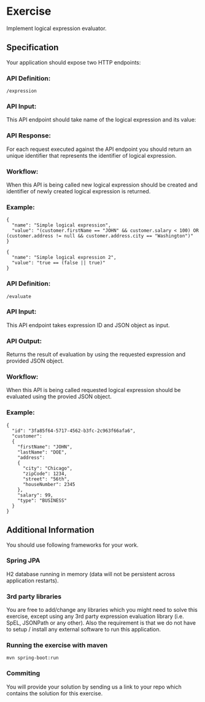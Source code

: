 # Exercise

Implement logical expression evaluator.

## Specification
Your application should expose two HTTP endpoints:

### API Definition: 

```
/expression
```

### API Input:

This API endpoint should take name of the logical expression and its value:

### API Response:

For each request executed against the API endpoint you should return an unique identifier that represents the identifier of logical expression.

### Workflow:

When this API is being called new logical expression should be created and identifier of newly created logical expression is returned.

### Example:

```
{
  "name": "Simple logical expression",
  "value": "(customer.firstName == "JOHN" && customer.salary < 100) OR (customer.address != null && customer.address.city == "Washington")"
}
```

```
{
  "name": "Simple logical expression 2",
  "value": "true == (false || true)"
}
```

### API Definition: 

```
/evaluate
```

### API Input:

This API endpoint takes expression ID and JSON object as input.

### API Output:

Returns the result of evaluation by using the requested expression and provided JSON object.

### Workflow:

When this API is being called requested logical expression should be evaluated using the provied JSON object.

### Example:

```
{
  "id": "3fa85f64-5717-4562-b3fc-2c963f66afa6",
  "customer":
  {
    "firstName": "JOHN",
    "lastName": "DOE", 
    "address":
    {
      "city": "Chicago",
      "zipCode": 1234, 
      "street": "56th", 
      "houseNumber": 2345
    },
    "salary": 99,
    "type": "BUSINESS"
  }
}
```

## Additional Information
You should use following frameworks for your work.

### Spring JPA
H2 database running in memory (data will not be persistent across application restarts). 

### 3rd party libraries
You are free to add/change any libraries which you might need to solve this exercise, except using any 3rd party expression evaluation library (i.e. SpEL, JSONPath or any other). Also the requirement is that we do not have to setup / install any external software to run this application.

### Running the exercise with maven
```mvn spring-boot:run```

### Commiting
You will provide your solution by sending us a link to your repo which contains the solution for this exercise.
